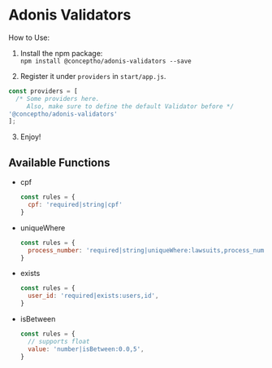 # Adonis Validators

How to Use:

 1. Install the npm package: <br>
 `npm install @conceptho/adonis-validators --save`
 
 2. Register it under `providers` in `start/app.js`. <br>
  ```javascript
  const providers = [
    /* Some providers here.
       Also, make sure to define the default Validator before */
  '@conceptho/adonis-validators'
  ];
  ```

  3. Enjoy!


## Available Functions
- cpf
  ```javascript
  const rules = {
    cpf: 'required|string|cpf'
  }
  ```
- uniqueWhere
  ```javascript
  const rules = {
    process_number: 'required|string|uniqueWhere:lawsuits,process_number,workspace_id',
  }
  ```
- exists
  ```javascript
  const rules = {
    user_id: 'required|exists:users,id',
  }
  ```
- isBetween
  ```javascript
  const rules = {
    // supports float
    value: 'number|isBetween:0.0,5',
  }
  ```